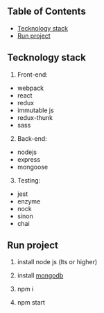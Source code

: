 ## Table of Contents

- [Tecknology stack](#tecknology_stack)
- [Run project](#run)

## Tecknology stack

1. Front-end:

  * webpack
  * react
  * redux
  * immutable js
  * redux-thunk
  * sass
  
2. Back-end:

  * nodejs
  * express
  * mongoose
  
3. Testing:

  * jest
  * enzyme
  * nock
  * sinon
  * chai
  
## Run project  
1. install node js (lts or higher)

2. install [mongodb](https://docs.mongodb.com/manual/installation/)

3. npm i

4. npm start

